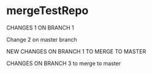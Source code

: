 # mergeTestRepo

CHANGES 1 ON BRANCH 1

Change 2 on master branch


NEW CHANGES ON BRANCH 1 TO MERGE TO MASTER

CHANGES ON BRANCH 3 to merge to master
